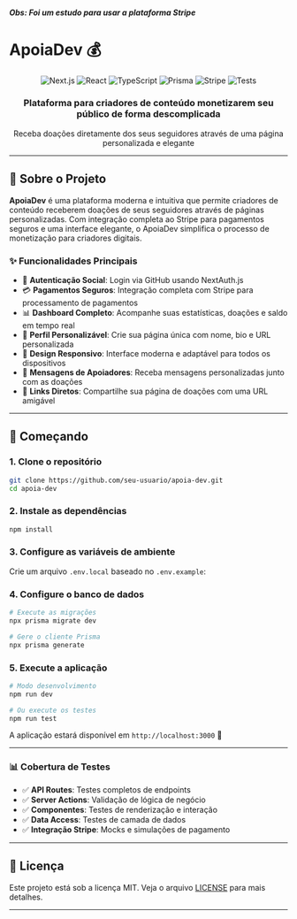 ##### Obs: Foi um estudo para usar a plataforma Stripe

# ApoiaDev 💰

<div align="center">
  <img src="https://img.shields.io/badge/Next.js-15.3.2-000000?style=for-the-badge&logo=next.js&logoColor=white" alt="Next.js" />
  <img src="https://img.shields.io/badge/React-19.0.0-61DAFB?style=for-the-badge&logo=react&logoColor=black" alt="React" />
  <img src="https://img.shields.io/badge/TypeScript-5.0-3178C6?style=for-the-badge&logo=typescript&logoColor=white" alt="TypeScript" />
  <img src="https://img.shields.io/badge/Prisma-6.14.0-2D3748?style=for-the-badge&logo=prisma&logoColor=white" alt="Prisma" />
  <img src="https://img.shields.io/badge/Stripe-18.4.0-635BFF?style=for-the-badge&logo=stripe&logoColor=white" alt="Stripe" />
  <img src="https://img.shields.io/badge/Tests-232-brightgreen?style=for-the-badge" alt="Tests" />
</div>

<div align="center">
  <h3>Plataforma para criadores de conteúdo monetizarem seu público de forma descomplicada</h3>
  <p>Receba doações diretamente dos seus seguidores através de uma página personalizada e elegante</p>
</div>

---

## 🚀 Sobre o Projeto

**ApoiaDev** é uma plataforma moderna e intuitiva que permite criadores de conteúdo receberem doações de seus seguidores através de páginas personalizadas. Com integração completa ao Stripe para pagamentos seguros e uma interface elegante, o ApoiaDev simplifica o processo de monetização para criadores digitais.

### ✨ Funcionalidades Principais

- 🔐 **Autenticação Social**: Login via GitHub usando NextAuth.js
- 💳 **Pagamentos Seguros**: Integração completa com Stripe para processamento de pagamentos
- 📊 **Dashboard Completo**: Acompanhe suas estatísticas, doações e saldo em tempo real
- 👤 **Perfil Personalizável**: Crie sua página única com nome, bio e URL personalizada
- 📱 **Design Responsivo**: Interface moderna e adaptável para todos os dispositivos
- 💬 **Mensagens de Apoiadores**: Receba mensagens personalizadas junto com as doações
- 🔗 **Links Diretos**: Compartilhe sua página de doações com uma URL amigável

---

## 🚀 Começando


### 1. Clone o repositório

```bash
git clone https://github.com/seu-usuario/apoia-dev.git
cd apoia-dev
```

### 2. Instale as dependências

```bash
npm install
```

### 3. Configure as variáveis de ambiente

Crie um arquivo `.env.local` baseado no `.env.example`:

### 4. Configure o banco de dados

```bash
# Execute as migrações
npx prisma migrate dev

# Gere o cliente Prisma
npx prisma generate
```

### 5. Execute a aplicação

```bash
# Modo desenvolvimento
npm run dev

# Ou execute os testes
npm run test
```

A aplicação estará disponível em `http://localhost:3000` 🎉

---

### 📊 Cobertura de Testes

- ✅ **API Routes**: Testes completos de endpoints
- ✅ **Server Actions**: Validação de lógica de negócio  
- ✅ **Componentes**: Testes de renderização e interação
- ✅ **Data Access**: Testes de camada de dados
- ✅ **Integração Stripe**: Mocks e simulações de pagamento

---

## 📄 Licença

Este projeto está sob a licença MIT. Veja o arquivo [LICENSE](LICENSE) para mais detalhes.

---

